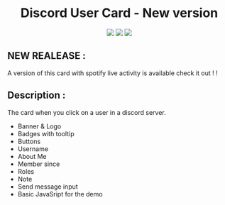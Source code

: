 <body style="width: 100%; height: 100%">
  
  <h1 align="center">Discord User Card - New version</h1>
  <p align="center">
    <a target='_blank' href='https://developer.mozilla.org/fr/'><img src="https://forthebadge.com/images/badges/uses-html.svg"></a>&nbsp<a target='_blank' href='https://developer.mozilla.org/fr/'><img src="https://forthebadge.com/images/badges/uses-css.svg"></a>&nbsp<a target='_blank' href='https://developer.mozilla.org/fr/'><img src="https://forthebadge.com/images/badges/uses-js.svg"></a>
  </p>
</body>

## NEW REALEASE :

A version of this card with spotify live activity is available check it out !</a> !

## Description :

The card when you click on a user in a discord server.

- Banner & Logo
- Badges with tooltip
- Buttons
- Username
- About Me
- Member since
- Roles
- Note
- Send message input
- Basic JavaSript for the demo

